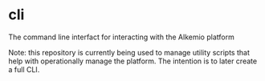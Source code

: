 # cli
The command line interfact for interacting with the Alkemio platform

Note: this repository is currently being used to manage utility scripts that help with operationally manage the platform. The intention is to later create a full CLI.
